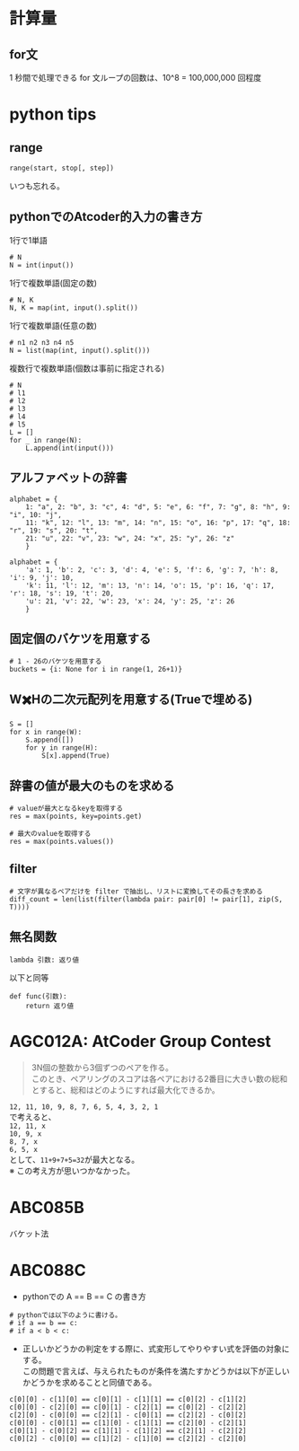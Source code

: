 # 計算量
## for文
1 秒間で処理できる for 文ループの回数は、10^8 = 100,000,000 回程度

# python tips
## range
```
range(start, stop[, step])
```
いつも忘れる。

## pythonでのAtcoder的入力の書き方
1行で1単語
```
# N
N = int(input())
```

1行で複数単語(固定の数)
```
# N, K
N, K = map(int, input().split())
```

1行で複数単語(任意の数)
```
# n1 n2 n3 n4 n5
N = list(map(int, input().split())) 
```

複数行で複数単語(個数は事前に指定される)
```
# N
# l1
# l2
# l3
# l4
# l5
L = []
for _ in range(N):
    L.append(int(input()))
```

## アルファベットの辞書
```
alphabet = {
    1: "a", 2: "b", 3: "c", 4: "d", 5: "e", 6: "f", 7: "g", 8: "h", 9: "i", 10: "j", 
    11: "k", 12: "l", 13: "m", 14: "n", 15: "o", 16: "p", 17: "q", 18: "r", 19: "s", 20: "t", 
    21: "u", 22: "v", 23: "w", 24: "x", 25: "y", 26: "z"
    }

alphabet = {
    'a': 1, 'b': 2, 'c': 3, 'd': 4, 'e': 5, 'f': 6, 'g': 7, 'h': 8, 'i': 9, 'j': 10, 
    'k': 11, 'l': 12, 'm': 13, 'n': 14, 'o': 15, 'p': 16, 'q': 17, 'r': 18, 's': 19, 't': 20, 
    'u': 21, 'v': 22, 'w': 23, 'x': 24, 'y': 25, 'z': 26
    }
```

## 固定個のバケツを用意する
```
# 1 - 26のバケツを用意する
buckets = {i: None for i in range(1, 26+1)}
```

## W✖️Hの二次元配列を用意する(Trueで埋める)
```
S = []
for x in range(W):
    S.append([])
    for y in range(H):
        S[x].append(True)
```

## 辞書の値が最大のものを求める
```
# valueが最大となるkeyを取得する
res = max(points, key=points.get)

# 最大のvalueを取得する
res = max(points.values())
```

## filter
```
# 文字が異なるペアだけを filter で抽出し、リストに変換してその長さを求める
diff_count = len(list(filter(lambda pair: pair[0] != pair[1], zip(S, T))))

```

## 無名関数
```
lambda 引数: 返り値
```
以下と同等
```
def func(引数):
    return 返り値
```

# AGC012A: AtCoder Group Contest
> 3N個の整数から3個ずつのペアを作る。  
> このとき、ペアリングのスコアは各ペアにおける2番目に大きい数の総和とすると、総和はどのようにすれば最大化できるか。  

`12, 11, 10, 9, 8, 7, 6, 5, 4, 3, 2, 1`  
で考えると、  
`12, 11, x`  
`10, 9, x`  
`8, 7, x`  
`6, 5, x`  
として、`11+9+7+5=32`が最大となる。  
※ この考え方が思いつかなかった。  

# ABC085B
バケット法  

# ABC088C

 - pythonでの A == B == C の書き方  
```
# pythonでは以下のように書ける。  
# if a == b == c:
# if a < b < c:
```

 - 正しいかどうかの判定をする際に、式変形してやりやすい式を評価の対象にする。  
 この問題で言えば、与えられたものが条件を満たすかどうかは以下が正しいかどうかを求めることと同値である。
 ```
c[0][0] - c[1][0] == c[0][1] - c[1][1] == c[0][2] - c[1][2]
c[0][0] - c[2][0] == c[0][1] - c[2][1] == c[0][2] - c[2][2]
c[2][0] - c[0][0] == c[2][1] - c[0][1] == c[2][2] - c[0][2]
c[0][0] - c[0][1] == c[1][0] - c[1][1] == c[2][0] - c[2][1]
c[0][1] - c[0][2] == c[1][1] - c[1][2] == c[2][1] - c[2][2]
c[0][2] - c[0][0] == c[1][2] - c[1][0] == c[2][2] - c[2][0]
```
